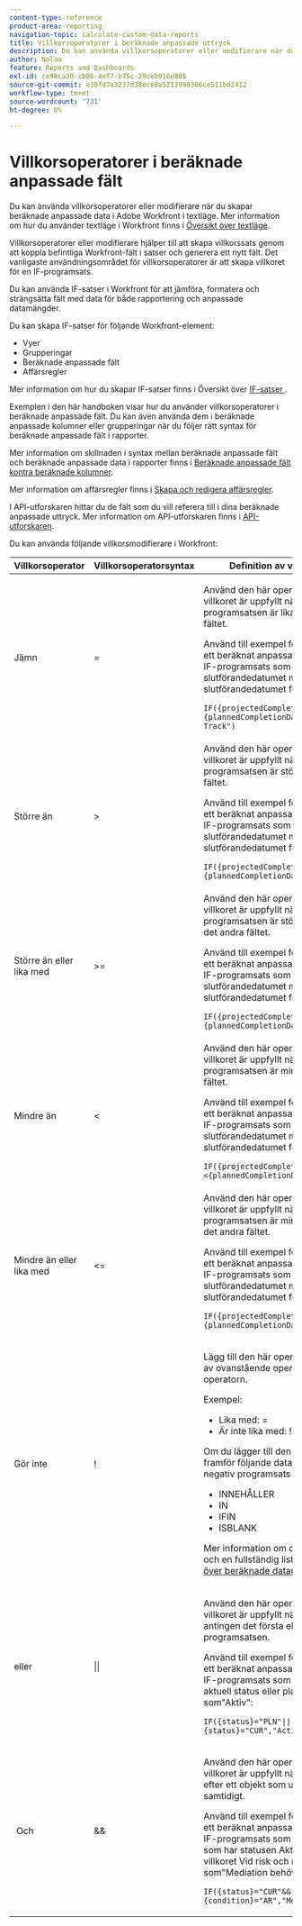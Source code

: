 ```yaml
---
content-type: reference
product-area: reporting
navigation-topic: calculate-custom-data-reports
title: Villkorsoperatorer i beräknade anpassade uttryck
description: Du kan använda villkorsoperatorer eller modifierare när du skapar beräknade anpassade data i Adobe Workfront i textläge.
author: Nolan
feature: Reports and Dashboards
exl-id: ce98ca39-cb86-4ef7-b75c-29ceb916e885
source-git-commit: e10fd7a3237d38ece8a5213990306ce511bd2412
workflow-type: tm+mt
source-wordcount: '731'
ht-degree: 0%

---
```


# Villkorsoperatorer i beräknade anpassade fält

<!-- Audited: 2/2024 -->

Du kan använda villkorsoperatorer eller modifierare när du skapar beräknade anpassade data i Adobe Workfront i textläge. Mer information om hur du använder textläge i Workfront finns i [Översikt över textläge](../../../reports-and-dashboards/reports/text-mode/understand-text-mode.md).

Villkorsoperatorer eller modifierare hjälper till att skapa villkorssats genom att koppla befintliga Workfront-fält i satser och generera ett nytt fält. Det vanligaste användningsområdet för villkorsoperatorer är att skapa villkoret för en IF-programsats.

Du kan använda IF-satser i Workfront för att jämföra, formatera och strängsätta fält med data för både rapportering och anpassade datamängder.

Du kan skapa IF-satser för följande Workfront-element:

* Vyer
* Grupperingar
* Beräknade anpassade fält
* Affärsregler

Mer information om hur du skapar IF-satser finns i Översikt över [ IF-satser ](../../../reports-and-dashboards/reports/calc-cstm-data-reports/if-statements-overview.md).

Exemplen i den här handboken visar hur du använder villkorsoperatorer i beräknade anpassade fält. Du kan även använda dem i beräknade anpassade kolumner eller grupperingar när du följer rätt syntax för beräknade anpassade fält i rapporter.

Mer information om skillnaden i syntax mellan beräknade anpassade fält och beräknade anpassade data i rapporter finns i [Beräknade anpassade fält kontra beräknade kolumner](../../../reports-and-dashboards/reports/calc-cstm-data-reports/calculated-custom-fields-calculated-columns.md).

Mer information om affärsregler finns i [Skapa och redigera affärsregler](/help/quicksilver/administration-and-setup/set-up-workfront/configure-system-defaults/business-rules.md).

I API-utforskaren hittar du de fält som du vill referera till i dina beräknade anpassade uttryck. Mer information om API-utforskaren finns i [API-utforskaren](../../../wf-api/general/api-explorer.md).

Du kan använda följande villkorsmodifierare i Workfront:

<table style="table-layout:auto"> 
 <col> 
 <col> 
 <col> 
 <thead> 
  <tr> 
   <th>Villkorsoperator</th> 
   <th>Villkorsoperatorsyntax</th> 
   <th>Definition av villkorsoperator</th> 
  </tr> 
 </thead> 
 <tbody> 
  <tr> 
   <td>Jämn</td> 
   <td>= </td> 
   <td> <p>Använd den här operatorn för att ange att villkoret är uppfyllt när det första fältet i programsatsen är lika med det andra fältet.</p> <p>Använd till exempel följande programsats i ett beräknat anpassat fält för att skapa en IF-programsats som jämför det planerade slutförandedatumet med det planerade slutförandedatumet för en uppgift: </p><p><code>IF({projectedCompletionDate}={plannedCompletionDate},"On Track","Off Track")</code></p> </td> 
  </tr> 
  <tr> 
   <td>Större än </td> 
   <td>&gt; </td> 
   <td>Använd den här operatorn för att ange att villkoret är uppfyllt när det första fältet i programsatsen är större än det andra fältet. <p>Använd till exempel följande programsats i ett beräknat anpassat fält för att skapa en IF-programsats som jämför det planerade slutförandedatumet med det planerade slutförandedatumet för en uppgift: </p><p><code>IF({projectedCompletionDate}&gt;{plannedCompletionDate},"Late","")</code></p></td> 
  </tr> 
  <tr> 
   <td>Större än eller lika med </td> 
   <td>&gt;= </td> 
   <td>Använd den här operatorn för att ange att villkoret är uppfyllt när det första fältet i programsatsen är större än eller lika med det andra fältet. <p>Använd till exempel följande programsats i ett beräknat anpassat fält för att skapa en IF-programsats som jämför det planerade slutförandedatumet med det planerade slutförandedatumet för en uppgift: </p><p><code>IF({projectedCompletionDate}&gt;={plannedCompletionDate},"Late","Early")</code></p></td> 
  </tr> 
  <tr> 
   <td>Mindre än </td> 
   <td>&lt; </td> 
   <td>Använd den här operatorn för att ange att villkoret är uppfyllt när  det första fältet i programsatsen är mindre än det andra fältet. <p>Använd till exempel följande programsats i ett beräknat anpassat fält för att skapa en IF-programsats som jämför det planerade slutförandedatumet med det planerade slutförandedatumet för en uppgift: </p><p><code>IF({projectedCompletionDate}&lt;{plannedCompletionDate},"Early","")</code></p></td> 
  </tr> 
  <tr> 
   <td>Mindre än eller lika med </td> 
   <td>&lt;= </td> 
   <td>Använd den här operatorn för att ange att villkoret är uppfyllt när  det första fältet i programsatsen är mindre än eller lika med det andra fältet. <p>Använd till exempel följande programsats i ett beräknat anpassat fält för att skapa en IF-programsats som jämför det planerade slutförandedatumet med det planerade slutförandedatumet för en uppgift: </p><p><code>IF({projectedCompletionDate}&lt;={plannedCompletionDate},"Early","Late")</code></p></td> 
  </tr> 
  <tr> 
   <td>Gör inte </td> 
   <td>! </td> 
   <td> <p>Lägg till den här operatorn framför någon av ovanstående operatorer för att negera operatorn. </p> <p>Exempel: </p> 
    <ul> 
     <li>Lika med: = </li> 
     <li>Är inte lika med: != </li> 
    </ul> <p>Om du lägger till den här operatorn framför följande datauttryck läggs en negativ programsats till i uttryck: </p> 
    <ul> 
     <li>INNEHÅLLER </li> 
     <li>IN </li> 
     <li>IFIN </li> 
     <li>ISBLANK </li> 
    </ul> <p>Mer information om de här datauttrycken och en fullständig lista finns i <a href="../../../reports-and-dashboards/reports/calc-cstm-data-reports/calculated-data-expressions.md" class="MCXref xref">Översikt över beräknade datauttryck</a>. </p> </td> 
  </tr> 
  <tr> 
   <td>eller </td> 
   <td>|| </td> 
   <td> <p>Använd den här operatorn för att ange att villkoret är uppfyllt när uttrycket  hittar antingen det första eller det andra värdet i programsatsen. </p> <p>Använd till exempel följande programsats i ett beräknat anpassat fält för att skapa en IF-programsats som markerar projekt i aktuell status eller planeringsstatus som"Aktiv": </p><p><code>IF({status}="PLN"||{status}="CUR","Active","Not Active")</code></p> </td> 
  </tr> 
  <tr> 
   <td> Och </td> 
   <td>&amp;&amp; </td> 
   <td> <p>Använd den här operatorn för att ange att villkoret är uppfyllt när uttrycket  söker efter ett objekt som uppfyller två villkor samtidigt. </p> <p>Använd till exempel följande programsats i ett beräknat anpassat fält för att skapa en IF-programsats som söker efter projekt som har statusen Aktuell och som har villkoret Vid risk och markerar dem som"Mediation behövs". </p><p><code>IF({status}="CUR"&&{condition}="AR","Mediation Needed","")</code></p> </td> 
  </tr> 
 </tbody> 
</table>
